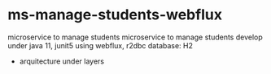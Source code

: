 # ms-manage-students-webflux
microservice to manage students
microservice to manage students
develop under java 11, junit5
using webflux, r2dbc
database: H2
* arquitecture under layers
